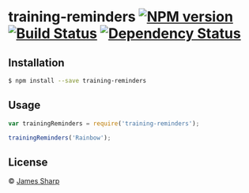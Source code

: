 # training-reminders [![NPM version][npm-image]][npm-url] [![Build Status][travis-image]][travis-url] [![Dependency Status][daviddm-image]][daviddm-url]
> 

## Installation

```sh
$ npm install --save training-reminders
```

## Usage

```js
var trainingReminders = require('training-reminders');

trainingReminders('Rainbow');
```
## License

 © [James Sharp]()


[npm-image]: https://badge.fury.io/js/training-reminders.svg
[npm-url]: https://npmjs.org/package/training-reminders
[travis-image]: https://travis-ci.org/ortoo/training-reminders.svg?branch=master
[travis-url]: https://travis-ci.org/ortoo/training-reminders
[daviddm-image]: https://david-dm.org/ortoo/training-reminders.svg?theme=shields.io
[daviddm-url]: https://david-dm.org/ortoo/training-reminders
